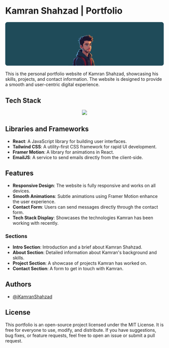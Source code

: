 # Kamran Shahzad | Portfolio

![LOGO](https://github.com/iKamranShahzad/portfolio-v2/blob/main/public/PF.webp)

This is the personal portfolio website of Kamran Shahzad, showcasing his skills, projects, and contact information. The website is designed to provide a smooth and user-centric digital experience.

## Tech Stack

<div align="center">

<img src="https://skillicons.dev/icons?i=react,tailwind,typescript,css,github" />

</div>

## Libraries and Frameworks

- **React**: A JavaScript library for building user interfaces.
- **Tailwind CSS**: A utility-first CSS framework for rapid UI development.
- **Framer Motion**: A library for animations in React.
- **EmailJS**: A service to send emails directly from the client-side.

## Features

- **Responsive Design**: The website is fully responsive and works on all devices.
- **Smooth Animations**: Subtle animations using Framer Motion enhance the user experience.
- **Contact Form**: Users can send messages directly through the contact form.
- **Tech Stack Display**: Showcases the technologies Kamran has been working with recently.

### Sections

- **Intro Section**: Introduction and a brief about Kamran Shahzad.
- **About Section**: Detailed information about Kamran's background and skills.
- **Project Section**: A showcase of projects Kamran has worked on.
- **Contact Section**: A form to get in touch with Kamran.

## Authors

- [@iKamranShahzad](https://www.github.com/iKamranShahzad)

## License

This portfolio is an open-source project licensed under the MIT License. It is free for everyone to use, modify, and distribute. If you have suggestions, bug fixes, or feature requests, feel free to open an issue or submit a pull request.